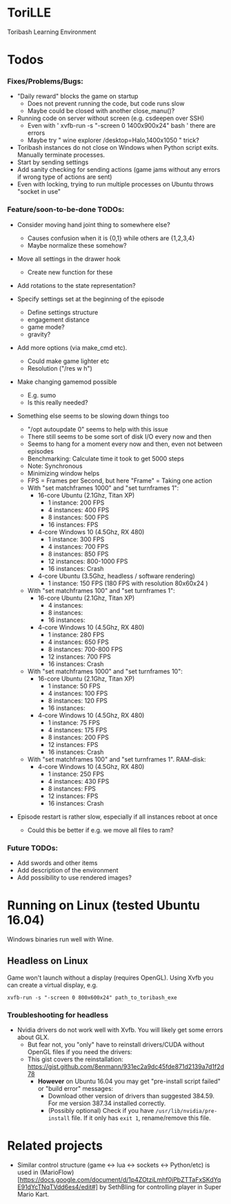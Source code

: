 # ToriLLE
Toribash Learning Environment

# Todos
### Fixes/Problems/Bugs:

- "Daily reward" blocks the game on startup 
    - Does not prevent running the code, but code runs slow
    - Maybe could be closed with another close_manu()?
- Running code on server without screen (e.g. csdeepen over SSH)
    - Even with ' xvfb-run -s "-screen 0 1400x900x24" bash ' there are errors
    - Maybe try " wine explorer /desktop=Halo,1400x1050 " trick?     
- Toribash instances do not close on Windows when Python script exits. Manually terminate processes.
- Start by sending settings
- Add sanity checking for sending actions (game jams without any errors if wrong type of actions are sent)
- Even with locking, trying to run multiple processes on Ubuntu throws "socket in use"

### Feature/soon-to-be-done TODOs:

- Consider moving hand joint thing to somewhere else?
    - Causes confusion when it is {0,1} while others are {1,2,3,4}
    - Maybe normalize these somehow?
- Move all settings in the drawer hook
    - Create new function for these
- Add rotations to the state representation?
- Specify settings set at the beginning of the episode 
    - Define settings structure
    - engagement distance
    - game mode?
    - gravity? 
- Add more options (via make_cmd etc). 
    - Could make game lighter etc
    - Resolution ("/res w h")
- Make changing gamemod possible
    - E.g. sumo
    - Is this really needed?
- Something else seems to be slowing down things too
    - "/opt autoupdate 0" seems to help with this issue
    - There still seems to be some sort of disk I/O every now and then
    - Seems to hang for a moment every now and then, even not between episodes
    - Benchmarking: Calculate time it took to get 5000 steps
    - Note: Synchronous
    - Minimizing window helps
    - FPS = Frames per Second, but here "Frame" = Taking one action
    - With "set matchframes 1000" and "set turnframes 1":
        - 16-core Ubuntu (2.1Ghz, Titan XP)
            - 1 instance:   200 FPS
            - 4 instances:  400 FPS
            - 8 instances:  500 FPS
            - 16 instances:  FPS
        - 4-core Windows 10 (4.5Ghz, RX 480)
            - 1 instance:   300 FPS
            - 4 instances:  700 FPS
            - 8 instances:  850 FPS
            - 12 instances: 800-1000 FPS
            - 16 instances: Crash
        - 4-core Ubuntu (3.5Ghz, headless / software rendering)
            - 1 instance:   150 FPS (180 FPS with resolution 80x60x24 )
    - With "set matchframes 100" and "set turnframes 1":
        - 16-core Ubuntu (2.1Ghz, Titan XP)
            - 4 instances: 
            - 8 instances: 
            - 16 instances: 
        - 4-core Windows 10 (4.5Ghz, RX 480)
            - 1 instance:   280 FPS
            - 4 instances:  650 FPS
            - 8 instances:  700-800  FPS
            - 12 instances: 700 FPS
            - 16 instances: Crash
    - With "set matchframes 1000" and "set turnframes 10":
        - 16-core Ubuntu (2.1Ghz, Titan XP)
            - 1 instance:   50 FPS
            - 4 instances:  100 FPS
            - 8 instances:  120 FPS
            - 16 instances: 
        - 4-core Windows 10 (4.5Ghz, RX 480)
            - 1 instance:   75  FPS
            - 4 instances:  175 FPS
            - 8 instances:  200 FPS
            - 12 instances:  FPS
            - 16 instances: Crash
    - With "set matchframes 100" and "set turnframes 1". RAM-disk:
        - 4-core Windows 10 (4.5Ghz, RX 480)
            - 1 instance:   250 FPS
            - 4 instances:  430 FPS
            - 8 instances:   FPS
            - 12 instances:  FPS
            - 16 instances: Crash
     
- Episode restart is rather slow, especially if all instances reboot at once
    - Could this be better if e.g. we move all files to ram?

### Future TODOs:

- Add swords and other items
- Add description of the environment
- Add possibility to use rendered images?

# Running on Linux (tested Ubuntu 16.04)
Windows binaries run well with Wine.

## Headless on Linux
Game won't launch without a display (requires OpenGL).
Using Xvfb you can create a virtual display, e.g.

`xvfb-run -s "-screen 0 800x600x24" path_to_toribash_exe`

### Troubleshooting for headless
- Nvidia drivers do not work well with Xvfb. You will likely get some errors about GLX.
    - But fear not, you "only" have to reinstall drivers/CUDA without OpenGL files if you need the drivers:
    - This gist covers the reinstallation: https://gist.github.com/8enmann/931ec2a9dc45fde871d2139a7d1f2d78
        - **However** on Ubuntu 16.04 you may get "pre-install script failed" or "build error" messages:
            - Download other version of drivers than suggested 384.59. For me version 387.34 installed correctly.
            - (Possibly optional) Check if you have `/usr/lib/nvidia/pre-install` file. If it only has `exit 1`, rename/remove this file.

# Related projects

- Similar control structure (game <-> lua <-> sockets <-> Python/etc) is used in (MarioFlow)[https://docs.google.com/document/d/1p4ZOtziLmhf0jPbZTTaFxSKdYqE91dYcTNqTVdd6es4/edit#] by SethBling for controlling player in Super Mario Kart.